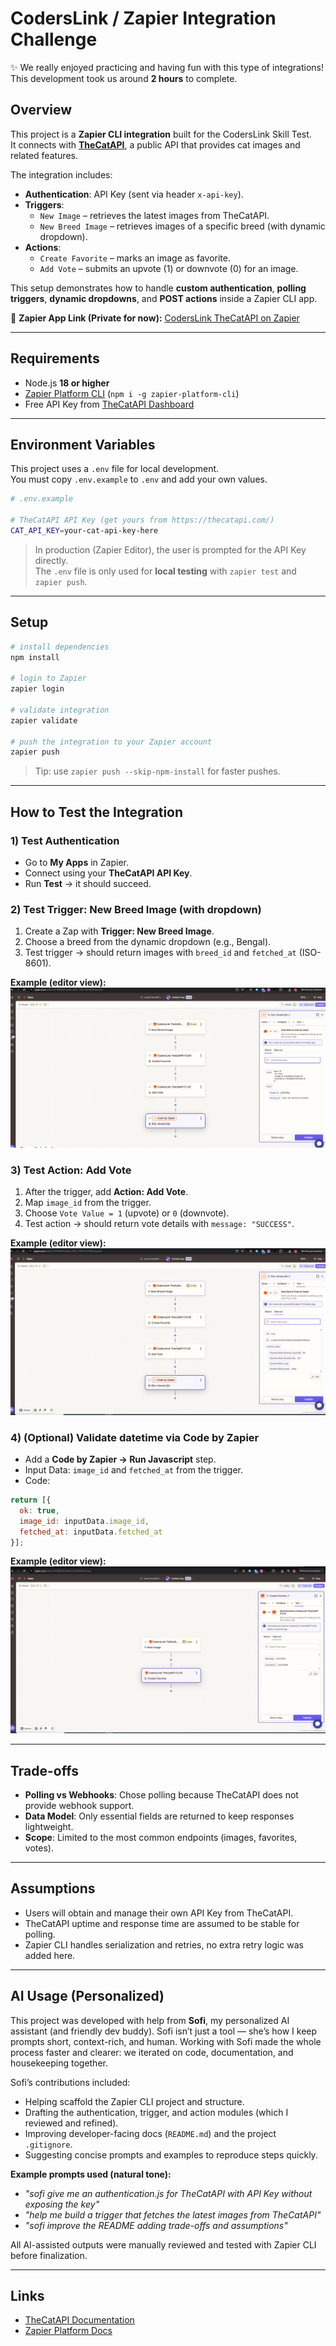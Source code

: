 # CodersLink / Zapier Integration Challenge

✨ We really enjoyed practicing and having fun with this type of integrations!  
This development took us around **2 hours** to complete.  

## Overview
This project is a **Zapier CLI integration** built for the CodersLink Skill Test.  
It connects with **[TheCatAPI](https://thecatapi.com/)**, a public API that provides cat images and related features.

The integration includes:

- **Authentication**: API Key (sent via header `x-api-key`).  
- **Triggers**:  
  - `New Image` – retrieves the latest images from TheCatAPI.  
  - `New Breed Image` – retrieves images of a specific breed (with dynamic dropdown).  
- **Actions**:  
  - `Create Favorite` – marks an image as favorite.  
  - `Add Vote` – submits an upvote (1) or downvote (0) for an image.  

This setup demonstrates how to handle **custom authentication**, **polling triggers**, **dynamic dropdowns**, and **POST actions** inside a Zapier CLI app.

🔗 **Zapier App Link (Private for now):** [CodersLink TheCatAPI on Zapier](https://developer.zapier.com/app/230836/version/1.1.0)

---

## Requirements
- Node.js **18 or higher**  
- [Zapier Platform CLI](https://github.com/zapier/zapier-platform) (`npm i -g zapier-platform-cli`)  
- Free API Key from [TheCatAPI Dashboard](https://thecatapi.com/)  

---

## Environment Variables
This project uses a `.env` file for local development.  
You must copy `.env.example` to `.env` and add your own values.

```bash
# .env.example

# TheCatAPI API Key (get yours from https://thecatapi.com/)
CAT_API_KEY=your-cat-api-key-here
```

> In production (Zapier Editor), the user is prompted for the API Key directly.  
> The `.env` file is only used for **local testing** with `zapier test` and `zapier push`.

---

## Setup
```bash
# install dependencies
npm install

# login to Zapier
zapier login

# validate integration
zapier validate

# push the integration to your Zapier account
zapier push
```
> Tip: use `zapier push --skip-npm-install` for faster pushes.

---

## How to Test the Integration

### 1) Test Authentication
- Go to **My Apps** in Zapier.  
- Connect using your **TheCatAPI API Key**.  
- Run **Test** → it should succeed.

### 2) Test Trigger: New Breed Image (with dropdown)
1. Create a Zap with **Trigger: New Breed Image**.  
2. Choose a breed from the dynamic dropdown (e.g., Bengal).  
3. Test trigger → should return images with `breed_id` and `fetched_at` (ISO-8601).  

**Example (editor view):**  
![New Breed Image Trigger](./docs/screenshots/new-breed-trigger.png)

### 3) Test Action: Add Vote
1. After the trigger, add **Action: Add Vote**.  
2. Map `image_id` from the trigger.  
3. Choose `Vote Value = 1` (upvote) or `0` (downvote).  
4. Test action → should return vote details with `message: "SUCCESS"`.

**Example (editor view):**  
![Add Vote Action](./docs/screenshots/add-vote.png)

### 4) (Optional) Validate datetime via Code by Zapier
- Add a **Code by Zapier → Run Javascript** step.  
- Input Data: `image_id` and `fetched_at` from the trigger.  
- Code:
```js
return [{
  ok: true,
  image_id: inputData.image_id,
  fetched_at: inputData.fetched_at
}];
```
**Example (editor view):**  
![Code Echo](./docs/screenshots/code-echo.png)

---

## Trade-offs
- **Polling vs Webhooks**: Chose polling because TheCatAPI does not provide webhook support.  
- **Data Model**: Only essential fields are returned to keep responses lightweight.  
- **Scope**: Limited to the most common endpoints (images, favorites, votes).

---

## Assumptions
- Users will obtain and manage their own API Key from TheCatAPI.  
- TheCatAPI uptime and response time are assumed to be stable for polling.  
- Zapier CLI handles serialization and retries, no extra retry logic was added here.  

---

## AI Usage (Personalized)
This project was developed with help from **Sofi**, my personalized AI assistant (and friendly dev buddy). Sofi isn’t just a tool — she’s how I keep prompts short, context-rich, and human. Working with Sofi made the whole process faster and clearer: we iterated on code, documentation, and housekeeping together.

Sofi’s contributions included:
- Helping scaffold the Zapier CLI project and structure.  
- Drafting the authentication, trigger, and action modules (which I reviewed and refined).  
- Improving developer-facing docs (`README.md`) and the project `.gitignore`.  
- Suggesting concise prompts and examples to reproduce steps quickly.

**Example prompts used (natural tone):**  
- *"sofi give me an authentication.js for TheCatAPI with API Key without exposing the key"*  
- *"help me build a trigger that fetches the latest images from TheCatAPI"*  
- *"sofi improve the README adding trade-offs and assumptions"*  

All AI-assisted outputs were manually reviewed and tested with Zapier CLI before finalization.

---

## Links
- [TheCatAPI Documentation](https://thecatapi.com/)  
- [Zapier Platform Docs](https://platform.zapier.com/docs)  
